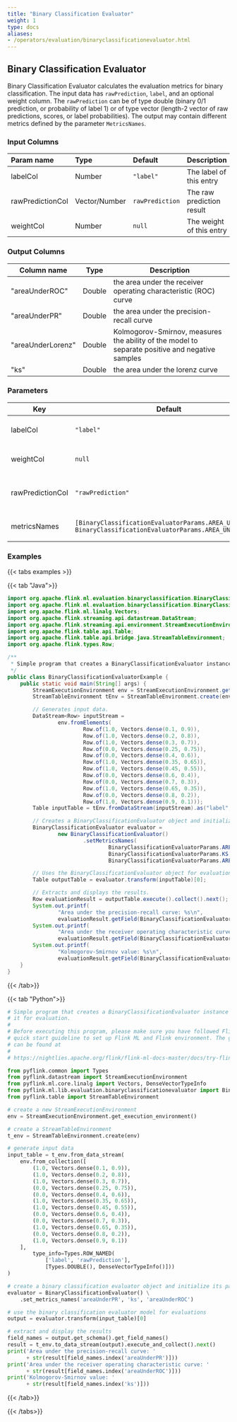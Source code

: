 ```yaml
---
title: "Binary Classification Evaluator"
weight: 1
type: docs
aliases:
- /operators/evaluation/binaryclassificationevaluator.html
---
```


<!--
Licensed to the Apache Software Foundation (ASF) under one
or more contributor license agreements.  See the NOTICE file
distributed with this work for additional information
regarding copyright ownership.  The ASF licenses this file
to you under the Apache License, Version 2.0 (the
"License"); you may not use this file except in compliance
with the License.  You may obtain a copy of the License at

  http://www.apache.org/licenses/LICENSE-2.0

Unless required by applicable law or agreed to in writing,
software distributed under the License is distributed on an
"AS IS" BASIS, WITHOUT WARRANTIES OR CONDITIONS OF ANY
KIND, either express or implied.  See the License for the
specific language governing permissions and limitations
under the License.
-->

## Binary Classification Evaluator

Binary Classification Evaluator calculates the evaluation metrics for binary
classification. The input data has `rawPrediction`, `label`, and an optional
weight column. The `rawPrediction` can be of type double (binary 0/1 prediction,
or probability of label 1) or of type vector (length-2 vector of raw
predictions, scores, or label probabilities). The output may contain different
metrics defined by the parameter `MetricsNames`.
### Input Columns

| Param name       | Type          | Default         | Description               |
| :--------------- | :------------ | :-------------- | :------------------------ |
| labelCol         | Number        | `"label"`       | The label of this entry   |
| rawPredictionCol | Vector/Number | `rawPrediction` | The raw prediction result |
| weightCol        | Number        | `null`          | The weight of this entry  |

### Output Columns

| Column name       | Type   | Description                                                  |
| ----------------- | ------ | ------------------------------------------------------------ |
| "areaUnderROC"    | Double | the area under the receiver operating characteristic (ROC) curve |
| "areaUnderPR"     | Double | the area under the precision-recall curve                    |
| "areaUnderLorenz" | Double | Kolmogorov-Smirnov, measures the ability of the model to separate positive and negative samples |
| "ks"              | Double | the area under the lorenz curve                              |

### Parameters

| Key              | Default                                                      | Type         | Required | Description                  |
| ---------------- | ------------------------------------------------------------ | ------------ | -------- | ---------------------------- |
| labelCol         | `"label"`                                                    | String       | no       | Label column name.           |
| weightCol        | `null`                                                       | String       | no       | Weight column name.          |
| rawPredictionCol | `"rawPrediction"`                                            | String       | no       | Raw prediction column name.  |
| metricsNames     | `[BinaryClassificationEvaluatorParams.AREA_UNDER_ROC, BinaryClassificationEvaluatorParams.AREA_UNDER_PR]` | String Array | no       | Names of the output metrics. |

### Examples

{{< tabs examples >}}

{{< tab "Java">}}

```java
import org.apache.flink.ml.evaluation.binaryclassification.BinaryClassificationEvaluator;
import org.apache.flink.ml.evaluation.binaryclassification.BinaryClassificationEvaluatorParams;
import org.apache.flink.ml.linalg.Vectors;
import org.apache.flink.streaming.api.datastream.DataStream;
import org.apache.flink.streaming.api.environment.StreamExecutionEnvironment;
import org.apache.flink.table.api.Table;
import org.apache.flink.table.api.bridge.java.StreamTableEnvironment;
import org.apache.flink.types.Row;

/**
 * Simple program that creates a BinaryClassificationEvaluator instance and uses it for evaluation.
 */
public class BinaryClassificationEvaluatorExample {
    public static void main(String[] args) {
        StreamExecutionEnvironment env = StreamExecutionEnvironment.getExecutionEnvironment();
        StreamTableEnvironment tEnv = StreamTableEnvironment.create(env);

        // Generates input data.
        DataStream<Row> inputStream =
                env.fromElements(
                        Row.of(1.0, Vectors.dense(0.1, 0.9)),
                        Row.of(1.0, Vectors.dense(0.2, 0.8)),
                        Row.of(1.0, Vectors.dense(0.3, 0.7)),
                        Row.of(0.0, Vectors.dense(0.25, 0.75)),
                        Row.of(0.0, Vectors.dense(0.4, 0.6)),
                        Row.of(1.0, Vectors.dense(0.35, 0.65)),
                        Row.of(1.0, Vectors.dense(0.45, 0.55)),
                        Row.of(0.0, Vectors.dense(0.6, 0.4)),
                        Row.of(0.0, Vectors.dense(0.7, 0.3)),
                        Row.of(1.0, Vectors.dense(0.65, 0.35)),
                        Row.of(0.0, Vectors.dense(0.8, 0.2)),
                        Row.of(1.0, Vectors.dense(0.9, 0.1)));
        Table inputTable = tEnv.fromDataStream(inputStream).as("label", "rawPrediction");

        // Creates a BinaryClassificationEvaluator object and initializes its parameters.
        BinaryClassificationEvaluator evaluator =
                new BinaryClassificationEvaluator()
                        .setMetricsNames(
                                BinaryClassificationEvaluatorParams.AREA_UNDER_PR,
                                BinaryClassificationEvaluatorParams.KS,
                                BinaryClassificationEvaluatorParams.AREA_UNDER_ROC);

        // Uses the BinaryClassificationEvaluator object for evaluations.
        Table outputTable = evaluator.transform(inputTable)[0];

        // Extracts and displays the results.
        Row evaluationResult = outputTable.execute().collect().next();
        System.out.printf(
                "Area under the precision-recall curve: %s\n",
                evaluationResult.getField(BinaryClassificationEvaluatorParams.AREA_UNDER_PR));
        System.out.printf(
                "Area under the receiver operating characteristic curve: %s\n",
                evaluationResult.getField(BinaryClassificationEvaluatorParams.AREA_UNDER_ROC));
        System.out.printf(
                "Kolmogorov-Smirnov value: %s\n",
                evaluationResult.getField(BinaryClassificationEvaluatorParams.KS));
    }
}

```

{{< /tab>}}

{{< tab "Python">}}

```python
# Simple program that creates a BinaryClassificationEvaluator instance and uses
# it for evaluation.
#
# Before executing this program, please make sure you have followed Flink ML's
# quick start guideline to set up Flink ML and Flink environment. The guideline
# can be found at
#
# https://nightlies.apache.org/flink/flink-ml-docs-master/docs/try-flink-ml/quick-start/

from pyflink.common import Types
from pyflink.datastream import StreamExecutionEnvironment
from pyflink.ml.core.linalg import Vectors, DenseVectorTypeInfo
from pyflink.ml.lib.evaluation.binaryclassificationevaluator import BinaryClassificationEvaluator
from pyflink.table import StreamTableEnvironment

# create a new StreamExecutionEnvironment
env = StreamExecutionEnvironment.get_execution_environment()

# create a StreamTableEnvironment
t_env = StreamTableEnvironment.create(env)

# generate input data
input_table = t_env.from_data_stream(
    env.from_collection([
        (1.0, Vectors.dense(0.1, 0.9)),
        (1.0, Vectors.dense(0.2, 0.8)),
        (1.0, Vectors.dense(0.3, 0.7)),
        (0.0, Vectors.dense(0.25, 0.75)),
        (0.0, Vectors.dense(0.4, 0.6)),
        (1.0, Vectors.dense(0.35, 0.65)),
        (1.0, Vectors.dense(0.45, 0.55)),
        (0.0, Vectors.dense(0.6, 0.4)),
        (0.0, Vectors.dense(0.7, 0.3)),
        (1.0, Vectors.dense(0.65, 0.35)),
        (0.0, Vectors.dense(0.8, 0.2)),
        (1.0, Vectors.dense(0.9, 0.1))
    ],
        type_info=Types.ROW_NAMED(
            ['label', 'rawPrediction'],
            [Types.DOUBLE(), DenseVectorTypeInfo()]))
)

# create a binary classification evaluator object and initialize its parameters
evaluator = BinaryClassificationEvaluator() \
    .set_metrics_names('areaUnderPR', 'ks', 'areaUnderROC')

# use the binary classification evaluator model for evaluations
output = evaluator.transform(input_table)[0]

# extract and display the results
field_names = output.get_schema().get_field_names()
result = t_env.to_data_stream(output).execute_and_collect().next()
print('Area under the precision-recall curve: '
      + str(result[field_names.index('areaUnderPR')]))
print('Area under the receiver operating characteristic curve: '
      + str(result[field_names.index('areaUnderROC')]))
print('Kolmogorov-Smirnov value: '
      + str(result[field_names.index('ks')]))

```

{{< /tab>}}

{{< /tabs>}}
